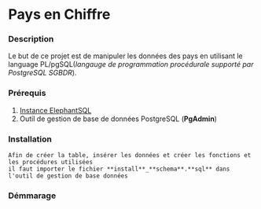 # Pays en Chiffre 
 ### Description 
   Le but de ce projet est de manipuler les données des pays en utilisant
   le language PL/pgSQL(*langauge de programmation procédurale supporté par PostgreSQL SGBDR*). 
   
   
 ### Prérequis
 1. [Instance ElephantSQL](https://customer.elephantsql.com)
 2. Outil de gestion de base de données PostgreSQL (**PgAdmin**)
   
 ### Installation
    Afin de créer la table, insérer les données et créer les fonctions et les procédures utilisées 
    il faut importer le fichier **install**_**schema**.**sql** dans l'outil de gestion de base données
   
 
 
 ### Démmarage


